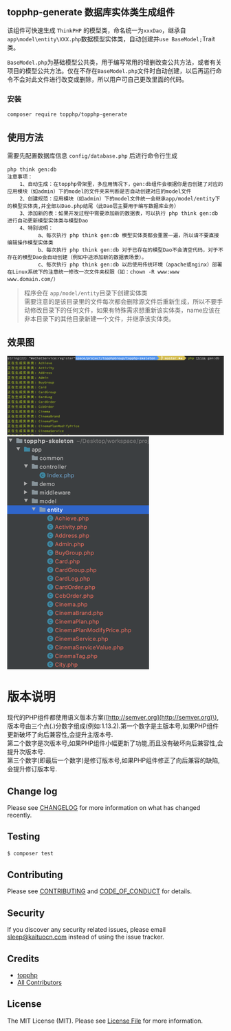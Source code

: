 ## topphp-generate 数据库实体类生成组件

该组件可快速生成 `ThinkPHP` 的模型类，命名统一为`xxxDao`，继承自 `app\model\entity\XXX.php`数据模型实体类，自动创建并`use BaseModel;`Trait类。

`BaseModel.php`为基础模型公共类，用于编写常用的增删改查公共方法，或者有关项目的模型公共方法。仅在不存在`BaseModel.php`文件时自动创建，以后再运行命令不会对此文件进行改变或删除，所以用户可自己更改里面的代码。


### 安装

```bash
composer require topphp/topphp-generate
```

## 使用方法

需要先配置数据库信息 `config/database.php` 后进行命令行生成

```shell
php think gen:db
注意事项：
    1、自动生成：在topphp骨架里，多应用情况下，gen:db组件会根据你是否创建了对应的应用模块（如admin）下的model的文件夹来判断是否自动创建对应的model文件
    2、创建规范：应用模块（如admin）下的model文件统一会继承app/model/entity下的模型实体类,并全部以Dao.php结尾（此Dao层主要用于编写数据库业务）
    3、添加新的表：如果开发过程中需要添加新的数据表，可以执行 php think gen:db 进行自动更新模型实体类与模型Dao
    4、特别说明：
          a、每次执行 php think gen:db 模型实体类都会重置一遍，所以请不要直接编辑操作模型实体类
          b、每次执行 php think gen:db 对于已存在的模型Dao不会清空代码，对于不存在的模型Dao会自动创建（例如中途添加新的数据表场景）。
          c、每次执行 php think gen:db 以后使用传统环境（apache或nginx）部署在Linux系统下的注意统一修改一次文件夹权限（如：chown -R www:www www.domain.com/）
```

> 程序会在 `app/model/entity`目录下创建实体类  
> 需要注意的是该目录里的文件每次都会删除源文件后重新生成，所以不要手动修改目录下的任何文件，如果有特殊需求想重新该实体类，name应该在非本目录下的其他目录新建一个文件，并继承该实体类。

## 效果图

![](/assets/db.png)![](/assets/gendb1.png)

# 版本说明

现代的PHP组件都使用语义版本方案\([http://semver.org](http://semver.org)\), 版本号由三个点\(.\)分数字组成\(例如:1.13.2\).第一个数字是主版本号,如果PHP组件更新破坏了向后兼容性,会提升主版本号.  
第二个数字是次版本号,如果PHP组件小幅更新了功能,而且没有破坏向后兼容性,会提升次版本号.  
第三个数字\(即最后一个数字\)是修订版本号,如果PHP组件修正了向后兼容的缺陷,会提升修订版本号.

## Change log

Please see [CHANGELOG](CHANGELOG.md) for more information on what has changed recently.

## Testing

```bash
$ composer test
```

## Contributing

Please see [CONTRIBUTING](CONTRIBUTING.md) and [CODE\_OF\_CONDUCT](CODE_OF_CONDUCT.md) for details.

## Security

If you discover any security related issues, please email sleep@kaituocn.com instead of using the issue tracker.

## Credits

* [topphp](https://github.com/topphp)
* [All Contributors](../../contributors)

## License

The MIT License \(MIT\). Please see [License File](LICENSE.md) for more information.

